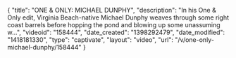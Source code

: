 {
    "title": "ONE & ONLY: MICHAEL DUNPHY",
    "description": "In his One & Only edit, Virginia Beach-native Michael Dunphy weaves through some right coast barrels before hopping the pond and blowing up some unassuming w...",
    "videoid": "158444",
    "date_created": "1398292479",
    "date_modified": "1418181330",
    "type": "captivate",
    "layout": "video",
    "url": "\/v\/one-only-michael-dunphy\/158444"
}
